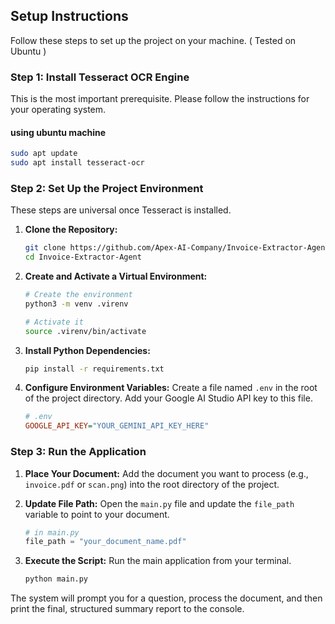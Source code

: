 ## Setup Instructions

Follow these steps to set up the project on your machine. 
( Tested on Ubuntu )

### Step 1: Install Tesseract OCR Engine

This is the most important prerequisite. Please follow the instructions for your operating system.


#### using ubuntu machine
```bash
sudo apt update
sudo apt install tesseract-ocr
```


### Step 2: Set Up the Project Environment

These steps are universal once Tesseract is installed.

1.  **Clone the Repository:**
    ```bash
    git clone https://github.com/Apex-AI-Company/Invoice-Extractor-Agent.git
    cd Invoice-Extractor-Agent
    ```

2.  **Create and Activate a Virtual Environment:**
    ```bash
    # Create the environment
    python3 -m venv .virenv

    # Activate it 
    source .virenv/bin/activate
    ```

3.  **Install Python Dependencies:**
    ```bash
    pip install -r requirements.txt
    ```

4.  **Configure Environment Variables:**
    Create a file named `.env` in the root of the project directory. Add your Google AI Studio API key to this file.
    ```ini
    # .env
    GOOGLE_API_KEY="YOUR_GEMINI_API_KEY_HERE"
    ```

### Step 3: Run the Application

1.  **Place Your Document:** Add the document you want to process (e.g., `invoice.pdf` or `scan.png`) into the root directory of the project.

2.  **Update File Path:** Open the `main.py` file and update the `file_path` variable to point to your document.
    ```python
    # in main.py
    file_path = "your_document_name.pdf"
    ```

3.  **Execute the Script:** Run the main application from your terminal.
    ```bash
    python main.py
    ```

The system will prompt you for a question, process the document, and then print the final, structured summary report to the console.